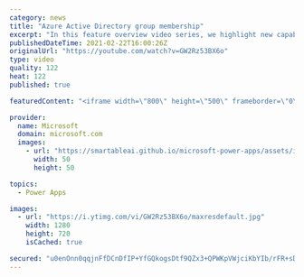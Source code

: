 ```yaml
---
category: news
title: "Azure Active Directory group membership"
excerpt: "In this feature overview video series, we highlight new capabilities included in the latest update to Microsoft Power Apps.  Power Apps Dataverse provides record level security to Azure Active Directory group membership types. Admins can easily set up and assign permissions to different Azure AD users,"
publishedDateTime: 2021-02-22T16:00:26Z
originalUrl: "https://youtube.com/watch?v=GW2Rz53BX6o"
type: video
quality: 122
heat: 122
published: true

featuredContent: "<iframe width=\"800\" height=\"500\" frameborder=\"0\" src=\"https://www.youtube.com/embed/GW2Rz53BX6o\" allow=\"accelerometer; autoplay; encrypted-media; gyroscope; picture-in-picture\" allowfullscreen></iframe>"

provider:
  name: Microsoft
  domain: microsoft.com
  images:
    - url: "https://smartableai.github.io/microsoft-power-apps/assets/images/organizations/microsoft.com-50x50.jpg"
      width: 50
      height: 50

topics:
  - Power Apps

images:
  - url: "https://i.ytimg.com/vi/GW2Rz53BX6o/maxresdefault.jpg"
    width: 1280
    height: 720
    isCached: true

secured: "u0enOnn0qqjnFfDCnDfIP+YfGQkogsDtf9QZx3+QPWKpVWjciKbYIb/rFR+sDspeKE90+Rw3/cwH9gJ57rttaubqdHusZ+tSH/C60cYULeV39uGD8ooRnXC402ZL3C08gpE6kaZyk2a9wVCl6E6vXQy//s9IGIaW9v152OEsTHlKP79efV4Kpqd8NVMAmK2RR/cd878o49o0fGQtEEtJoZl9K+nlLDK0xsu2LYhzdQMWit0u+dk5UMc2by3EqBIVjHE+7AzkhTN/Syp3ceBljomnSFg4icH/4RRnZ4YDgrFs8UoeFUwxqMVtEalVpOEihL/hIw5uvZDapoD8diK2JHeDmIWTuF+pClQj/84GCIN8O2L00rWZM0Am4ycwkJUMgQZunz5OeqklCs1BJLGdvHWM/BZc7NdRE9DlTFJLrc2QnjSM6vtsD+BbqPvAmhIy;nSNWLagtwBnPM3Tp5ilTnw=="
---
```


